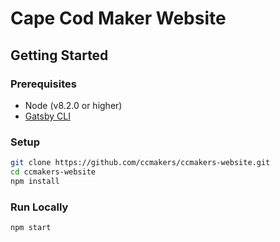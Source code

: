 # Cape Cod Maker Website

## Getting Started

### Prerequisites

* Node (v8.2.0 or higher)
* [Gatsby CLI](https://www.gatsbyjs.org/docs/)

### Setup

```sh
git clone https://github.com/ccmakers/ccmakers-website.git
cd ccmakers-website
npm install
```

### Run Locally

```sh
npm start
```